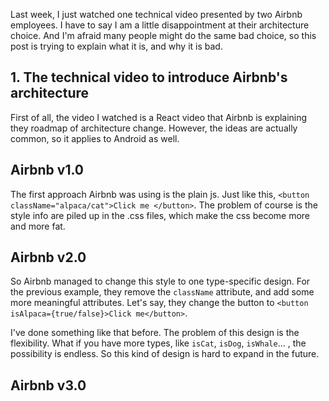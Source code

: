 Last week, I just watched one technical video presented by two Airbnb employees. I have to say I am a little disappointment at their architecture choice. And I'm afraid many people might do the same bad choice, so this post is trying to explain what it is, and why it is bad.

## 1. The technical video to introduce Airbnb's architecture
First of all, the video I watched is a React video that Airbnb is explaining they roadmap of architecture change. However, the ideas are actually common, so it applies to Android as well. 

## Airbnb v1.0
The first approach Airbnb was using is the plain js. Just like this, `<button className="alpaca/cat">Click me </button>`.
The problem of course is the style info are piled up in the .css files, which make the css become more and more fat.


## Airbnb v2.0
So Airbnb managed to change this style to one type-specific design. For the previous example, they remove the `className` attribute, and add some more meaningful attributes. Let's say, they change the button to `<button isAlpaca={true/false}>Click me</button>`.

I've done something like that before. The problem of this design is the flexibility. What if you have more types, like `isCat`, `isDog`, `isWhale`... , the possibility is endless. So this kind of design is hard to expand in the future. 

## Airbnb v3.0

